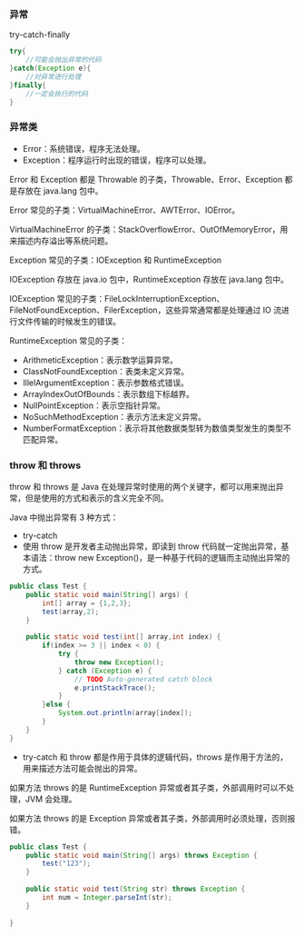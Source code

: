 ### 异常

try-catch-finally

```java
try{
	//可能会抛出异常的代码
}catch(Exception e){
	//对异常进行处理
}finally{
	//一定会执行的代码
}
```



### 异常类

- Error：系统错误，程序无法处理。
- Exception：程序运行时出现的错误，程序可以处理。

Error 和 Exception 都是 Throwable 的子类，Throwable、Error、Exception 都是存放在 java.lang 包中。

Error 常见的子类：VirtualMachineError、AWTError、IOError。

VirtualMachineError 的子类：StackOverflowError、OutOfMemoryError，用来描述内存溢出等系统问题。

Exception 常见的子类：IOException 和 RuntimeException

IOException 存放在 java.io 包中，RuntimeException 存放在 java.lang 包中。

IOException 常见的子类：FileLockInterruptionException、FileNotFoundException、FilerException，这些异常通常都是处理通过 IO 流进行文件传输的时候发生的错误。

RuntimeException 常见的子类：

- ArithmeticException：表示数学运算异常。
- ClassNotFoundException：表类未定义异常。
- IllelArgumentException：表示参数格式错误。
- ArrayIndexOutOfBounds：表示数组下标越界。
- NullPointException：表示空指针异常。
- NoSuchMethodException：表示方法未定义异常。
- NumberFormatException：表示将其他数据类型转为数值类型发生的类型不匹配异常。



### throw 和 throws

throw 和 throws 是 Java 在处理异常时使用的两个关键字，都可以用来抛出异常，但是使用的方式和表示的含义完全不同。

Java 中抛出异常有 3 种方式：

- try-catch
- 使用 throw 是开发者主动抛出异常，即读到 throw 代码就一定抛出异常，基本语法：throw new Exception()，是一种基于代码的逻辑而主动抛出异常的方式。

```java
public class Test {
	public static void main(String[] args) {
		int[] array = {1,2,3};
		test(array,2);
	}
	
	public static void test(int[] array,int index) {
		if(index >= 3 || index < 0) {
			try {
				throw new Exception();
			} catch (Exception e) {
				// TODO Auto-generated catch block
				e.printStackTrace();
			}
		}else {
			System.out.println(array[index]);
		}
	}
}
```

- try-catch 和 throw 都是作用于具体的逻辑代码，throws 是作用于方法的，用来描述方法可能会抛出的异常。

如果方法 throws 的是 RuntimeException 异常或者其子类，外部调用时可以不处理，JVM 会处理。

如果方法 throws 的是 Exception 异常或者其子类，外部调用时必须处理，否则报错。

```java
public class Test {
	public static void main(String[] args) throws Exception {
		test("123");
	}
	
	public static void test(String str) throws Exception {
		int num = Integer.parseInt(str);
	}
	
}
```

